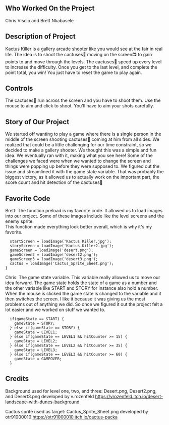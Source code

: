 ## Who Worked On the Project
Chris Viscio and Brett Nkabasele

## Description of Project
Kactus Killer is a gallery arcade shooter like you would see at the fair in real life. The idea is to shoot the cactuses🌵  moving on the screen📺 to gain points to and move through the levels. The cactuses🌵 speed up every level to increase the difficulty. Once you get to the last level, and 
complete the point total, you win! You just have to reset the game to play again.

## Controls
The cactuses🌵 run across the screen and you have to shoot them.
Use the mouse to aim and click to shoot.
You'll have to aim your shots carefully.

## Story of Our Project
We started off wanting to play a game where there is a single person in the middle of the screen
shooting cactuses🌵 coming at him from all sides. We realized that could be a little challenging
for our time constraint, so we decided to make a gallery shooter. We thought this was a simple and
fun idea. We eventually ran with it, making what you see here! Some of the challenges we faced were
when we wanted to change the screen and things were popping up before they were supposed to. We
figured out the issue and streamlined it with the game state variable. That was probably the
biggest victory, as it allowed us to actually work on the important part, the score count and hit detection
of the cactuses🌵 

## Favorite Code

Brett: The function preload is my favorite code. It allowed us to load images into our project.
Some of these images include like the level screens and the enemy sprite.   
This function made everything look better overall, which is why it's my favorite.

```function preload() {
  startScreen = loadImage('Kactus Killer.jpg');
  storyScreen = loadImage('Kactus Killer2.jpg');
  gameScreen = loadImage('desert.png');
  gameScreen2 = loadImage('desert2.png');
  gameScreen3 = loadImage('desert3.png');
  cactus = loadImage('Cactus_Sprite_Sheet.png');
}
```
Chris: The game state variable. This variable really allowed us to move our idea forward.
The game state holds the state of a game as a number and the other variable like START and STORY for
instance also hold a number. When the mouse is clicked the game state is changed to the variable and
it then switches the screen. I like it because it was giving us the most problems out of anything we
did. So once we figured it out the project felt a lot easier and we worked on stuff we wanted to.

```print(gameState);
  if(gameState == START) {
    gameState = STORY;
  } else if(gameState == STORY) {
    gameState = LEVEL1;
  } else if(gameState == LEVEL1 && hitCounter >= 15) {
    gameState = LEVEL2;
  } else if(gameState == LEVEL2 && hitCounter >= 35) {
    gameState = LEVEL3;
  } else if(gameState == LEVEL3 && hitCounter >= 60) {
    gameState = GAMEOVER;
  }
  ```
## Credits
Background used for level one, two, and three:
Desert.png, Desert2.png, and Desert3.png developed by v.rozenfeld
https://vrozenfeld.itch.io/desert-landscape-with-dunes-background

Cactus sprite used as target:
Cactus_Sprite_Sheet.png developed by otr91000010
https://otr91000010.itch.io/cactus-packa